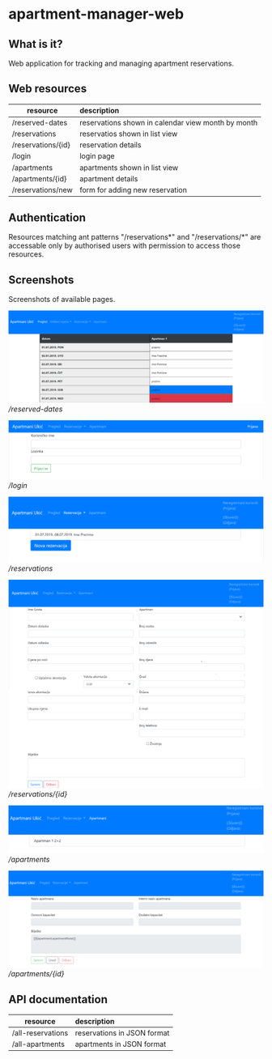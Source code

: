 # apartment-manager-web


<h2>What is it?</h2>

Web application for tracking and managing apartment reservations.


<h2>Web resources</h2>

| resource            | description                                       |
| ------------------- |:--------------------------------------------------| 
| /reserved-dates     | reservations shown in calendar view month by month| 
| /reservations       | reservatios shown in list view                    |
| /reservations/{id}  | reservation details                               |
| /login              | login page                                        |
| /apartments         | apartments shown in list view                     |
| /apartments/{id}    | apartment details                                 |
| /reservations/new   | form for adding new reservation                   |


<h2>Authentication</h2>

Resources matching ant patterns "/reservations*" and "/reservations/*" are accessable only by authorised users with permission to access those resources.


<h2>Screenshots</h2>

Screenshots of available pages.

<p>
    <img src="screenshots/Calendar view.PNG" alt>
    <em>/reserved-dates</em>
</p>

<p>
    <img src="screenshots/Login.PNG" alt>
    <em>/login</em>
</p>

<p>
    <img src="screenshots/Reservations.PNG" alt>
    <em>/reservations</em>
</p>

<p>
    <img src="screenshots/Reservation.png" alt>
    <em>/reservations/{id}</em>
</p>

<p>
    <img src="screenshots/Apartment list.PNG" alt>
    <em>/apartments</em>
</p>

<p>
    <img src="screenshots/Apartment.PNG" alt>
    <em>/apartments/{id}</em>
</p>


<h2>API documentation</h2>

| resource           | description                 |
| ------------------ |:----------------------------| 
| /all-reservations  | reservations in JSON format | 
| /all-apartments    | apartments in JSON format   |




